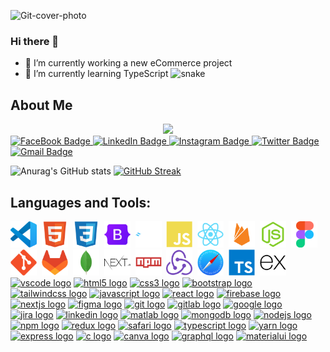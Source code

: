 ![Git-cover-photo](https://user-images.githubusercontent.com/69506872/235586073-49137443-dd12-4b1d-9c78-35689c7527e9.jpg)


### Hi there 👋
- 🔭 I’m currently working a new eCommerce project
- 🌱 I’m currently learning TypeScript
![snake](https://user-images.githubusercontent.com/69506872/235589295-fb104a1d-f339-4a11-818c-c85ae41cb11b.svg)




## About Me

<div id="header" align="center">
  <img src="https://media.giphy.com/media/M9gbBd9nbDrOTu1Mqx/giphy.gif" width="100"/>
</div>

<div id="badges">
  <a href="https://www.facebook.com/rajibrt">
    <img src="https://img.shields.io/badge/Facebook-1877F2?style=for-the-badge&amp;logo=facebook&amp;logoColor=white" alt="FaceBook Badge"/>  </a>
  <a href="https://www.linkedin.com/in/rajibrt">
    <img src="https://img.shields.io/badge/LinkedIn-blue?style=for-the-badge&logo=linkedin&logoColor=white" alt="LinkedIn Badge"/>
  </a>
    <a href="https://www.instagram.com/rajibrt">
    <img src="https://img.shields.io/badge/Instagram-E4405F?style=for-the-badge&amp;logo=instagram&amp;logoColor=white" alt="Instagram Badge"/>
  </a>
  <a href="[your-twitter-URL](https://twitter.com/rajibrt)">
    <img src="https://img.shields.io/badge/Twitter-1DA1F2?style=for-the-badge&amp;logo=twitter&amp;logoColor=white" alt="Twitter Badge"/>
  </a>  
    <a href="mailto:rajibrt@gmail.com">
    <img src="https://img.shields.io/badge/Gmail-D14836?style=for-the-badge&amp;logo=gmail&amp;logoColor=white" alt="Gmail Badge"/>
  </a>
</div>

![Anurag's GitHub stats](https://github-readme-stats.vercel.app/api?username=rajibrt&show_icons&card_width=444=true&theme=radical)
[![GitHub Streak](https://streak-stats.demolab.com?user=rajibrt&theme=transparent&card_width=380)](https://git.io/streak-stats)

## Languages and Tools:

<div>
    <img src="https://github.com/devicons/devicon/blob/master/icons/vscode/vscode-original.svg" title="Java" alt="Java" width="42" height="42"/>&nbsp;
    <img src="https://github.com/devicons/devicon/blob/master/icons/html5/html5-original.svg" title="React" alt="React" width="42" height="42"/>&nbsp;
    <img src="https://github.com/devicons/devicon/blob/master/icons/css3/css3-original.svg" title="Spring" alt="Spring" width="42" height="42"/>&nbsp;
    <img src="https://github.com/devicons/devicon/blob/master/icons/bootstrap/bootstrap-original.svg" title="Spring" alt="Spring" width="42" height="42"/>&nbsp;
    <img src="https://github.com/devicons/devicon/blob/master/icons/tailwindcss/tailwindcss-original-wordmark.svg" title="Spring" alt="Spring" width="42" height="42"/>&nbsp;
    <img src="https://github.com/devicons/devicon/blob/master/icons/javascript/javascript-plain.svg" title="Spring" alt="Spring" width="42" height="42"/>&nbsp;
    <img src="https://github.com/devicons/devicon/blob/master/icons/react/react-original.svg" title="Spring" alt="Spring" width="42" height="42"/>&nbsp;
    <img src="https://github.com/devicons/devicon/blob/master/icons/firebase/firebase-plain.svg" title="Spring" alt="Spring" width="42" height="42"/>&nbsp;
    <img src="https://github.com/devicons/devicon/blob/master/icons/nodejs/nodejs-original.svg" title="Spring" alt="Spring" width="42" height="42"/>&nbsp;
    <img src="https://github.com/devicons/devicon/blob/master/icons/figma/figma-original.svg" title="Spring" alt="Spring" width="42" height="42"/>&nbsp;
    <img src="https://github.com/devicons/devicon/blob/master/icons/git/git-original.svg" title="Spring" alt="Spring" width="42" height="42"/>&nbsp;
    <img src="https://github.com/devicons/devicon/blob/master/icons/gitlab/gitlab-original.svg" title="Spring" alt="Spring" width="42" height="42"/>&nbsp;
    <img src="https://github.com/devicons/devicon/blob/master/icons/mongodb/mongodb-original.svg" title="Spring" alt="Spring" width="42" height="42"/>&nbsp;
    <img src="https://github.com/devicons/devicon/blob/master/icons/nextjs/nextjs-original-wordmark.svg" title="Spring" alt="Spring" width="42" height="42"/>&nbsp;
    <img src="https://github.com/devicons/devicon/blob/master/icons/npm/npm-original-wordmark.svg" title="Spring" alt="Spring" width="42" height="42"/>&nbsp;
    <img src="https://github.com/devicons/devicon/blob/master/icons/redux/redux-original.svg" title="Spring" alt="Spring" width="42" height="42"/>&nbsp;
    <img src="https://github.com/devicons/devicon/blob/master/icons/safari/safari-original.svg" title="Spring" alt="Spring" width="42" height="42"/>&nbsp;
    <img src="https://github.com/devicons/devicon/blob/master/icons/typescript/typescript-original.svg" title="Spring" alt="Spring" width="42" height="42"/>&nbsp;
    <img src="https://github.com/devicons/devicon/blob/master/icons/express/express-original.svg" title="Spring" alt="Spring" width="42" height="42"/>&nbsp;
  </div>

<div align="left" dir="auto">
  <a target="_blank" rel="noopener noreferrer nofollow" href="https://camo.githubusercontent.com/5fa137d222dde7b69acd22c6572a065ce3656e6ffa1f5e88c1b5c7a935af3cc6/68747470733a2f2f63646e2e6a7364656c6976722e6e65742f67682f64657669636f6e732f64657669636f6e2f69636f6e732f7673636f64652f7673636f64652d6f726967696e616c2e737667"><img src="https://camo.githubusercontent.com/5fa137d222dde7b69acd22c6572a065ce3656e6ffa1f5e88c1b5c7a935af3cc6/68747470733a2f2f63646e2e6a7364656c6976722e6e65742f67682f64657669636f6e732f64657669636f6e2f69636f6e732f7673636f64652f7673636f64652d6f726967696e616c2e737667" height="40" width="52" alt="vscode logo" data-canonical-src="https://cdn.jsdelivr.net/gh/devicons/devicon/icons/vscode/vscode-original.svg" style="max-width: 100%;"></a>
  <a target="_blank" rel="noopener noreferrer nofollow" href="https://camo.githubusercontent.com/da7acacadecf91d6dc02efcd2be086bb6d78ddff19a1b7a0ab2755a6fda8b1e9/68747470733a2f2f63646e2e6a7364656c6976722e6e65742f67682f64657669636f6e732f64657669636f6e2f69636f6e732f68746d6c352f68746d6c352d6f726967696e616c2e737667"><img src="https://camo.githubusercontent.com/da7acacadecf91d6dc02efcd2be086bb6d78ddff19a1b7a0ab2755a6fda8b1e9/68747470733a2f2f63646e2e6a7364656c6976722e6e65742f67682f64657669636f6e732f64657669636f6e2f69636f6e732f68746d6c352f68746d6c352d6f726967696e616c2e737667" height="40" width="52" alt="html5 logo" data-canonical-src="https://cdn.jsdelivr.net/gh/devicons/devicon/icons/html5/html5-original.svg" style="max-width: 100%;"></a>
  <a target="_blank" rel="noopener noreferrer nofollow" href="https://camo.githubusercontent.com/2e496d4bfc6f753ddca87b521ce95c88219f77800212ffa6d4401ad368c82170/68747470733a2f2f63646e2e6a7364656c6976722e6e65742f67682f64657669636f6e732f64657669636f6e2f69636f6e732f637373332f637373332d6f726967696e616c2e737667"><img src="https://camo.githubusercontent.com/2e496d4bfc6f753ddca87b521ce95c88219f77800212ffa6d4401ad368c82170/68747470733a2f2f63646e2e6a7364656c6976722e6e65742f67682f64657669636f6e732f64657669636f6e2f69636f6e732f637373332f637373332d6f726967696e616c2e737667" height="40" width="52" alt="css3 logo" data-canonical-src="https://cdn.jsdelivr.net/gh/devicons/devicon/icons/css3/css3-original.svg" style="max-width: 100%;"></a>
  <a target="_blank" rel="noopener noreferrer nofollow" href="https://camo.githubusercontent.com/c76217244e1b3700a87058abf858e20a313b06dfadd972121d0d42de5bd20fa5/68747470733a2f2f63646e2e6a7364656c6976722e6e65742f67682f64657669636f6e732f64657669636f6e2f69636f6e732f626f6f7473747261702f626f6f7473747261702d6f726967696e616c2e737667"><img src="https://camo.githubusercontent.com/c76217244e1b3700a87058abf858e20a313b06dfadd972121d0d42de5bd20fa5/68747470733a2f2f63646e2e6a7364656c6976722e6e65742f67682f64657669636f6e732f64657669636f6e2f69636f6e732f626f6f7473747261702f626f6f7473747261702d6f726967696e616c2e737667" height="40" width="52" alt="bootstrap logo" data-canonical-src="https://cdn.jsdelivr.net/gh/devicons/devicon/icons/bootstrap/bootstrap-original.svg" style="max-width: 100%;"></a>
  <a target="_blank" rel="noopener noreferrer nofollow" href="https://camo.githubusercontent.com/1f0d1e1d113a468a91c2d3592ae56e702c30f85d796441956e20b776f27689c7/68747470733a2f2f63646e2e6a7364656c6976722e6e65742f67682f64657669636f6e732f64657669636f6e2f69636f6e732f7461696c77696e646373732f7461696c77696e646373732d6f726967696e616c2d776f72646d61726b2e737667"><img src="https://camo.githubusercontent.com/1f0d1e1d113a468a91c2d3592ae56e702c30f85d796441956e20b776f27689c7/68747470733a2f2f63646e2e6a7364656c6976722e6e65742f67682f64657669636f6e732f64657669636f6e2f69636f6e732f7461696c77696e646373732f7461696c77696e646373732d6f726967696e616c2d776f72646d61726b2e737667" height="40" width="52" alt="tailwindcss logo" data-canonical-src="https://cdn.jsdelivr.net/gh/devicons/devicon/icons/tailwindcss/tailwindcss-original-wordmark.svg" style="max-width: 100%;"></a>
  <a target="_blank" rel="noopener noreferrer nofollow" href="https://camo.githubusercontent.com/442c452cb73752bb1914ce03fce2017056d651a2099696b8594ddf5ccc74825e/68747470733a2f2f63646e2e6a7364656c6976722e6e65742f67682f64657669636f6e732f64657669636f6e2f69636f6e732f6a6176617363726970742f6a6176617363726970742d6f726967696e616c2e737667"><img src="https://camo.githubusercontent.com/442c452cb73752bb1914ce03fce2017056d651a2099696b8594ddf5ccc74825e/68747470733a2f2f63646e2e6a7364656c6976722e6e65742f67682f64657669636f6e732f64657669636f6e2f69636f6e732f6a6176617363726970742f6a6176617363726970742d6f726967696e616c2e737667" height="40" width="52" alt="javascript logo" data-canonical-src="https://cdn.jsdelivr.net/gh/devicons/devicon/icons/javascript/javascript-original.svg" style="max-width: 100%;"></a>
  <a target="_blank" rel="noopener noreferrer nofollow" href="https://camo.githubusercontent.com/27d0b117da00485c56d69aef0fa310a3f8a07abecc8aa15fa38c8b78526c60ac/68747470733a2f2f63646e2e6a7364656c6976722e6e65742f67682f64657669636f6e732f64657669636f6e2f69636f6e732f72656163742f72656163742d6f726967696e616c2e737667"><img src="https://camo.githubusercontent.com/27d0b117da00485c56d69aef0fa310a3f8a07abecc8aa15fa38c8b78526c60ac/68747470733a2f2f63646e2e6a7364656c6976722e6e65742f67682f64657669636f6e732f64657669636f6e2f69636f6e732f72656163742f72656163742d6f726967696e616c2e737667" height="40" width="52" alt="react logo" data-canonical-src="https://cdn.jsdelivr.net/gh/devicons/devicon/icons/react/react-original.svg" style="max-width: 100%;"></a>
  <a target="_blank" rel="noopener noreferrer nofollow" href="https://camo.githubusercontent.com/5e264dc8fcb694c4183413c371048cfb251b0e8ee84b64a0e8ee76750718ca50/68747470733a2f2f63646e2e6a7364656c6976722e6e65742f67682f64657669636f6e732f64657669636f6e2f69636f6e732f66697265626173652f66697265626173652d706c61696e2e737667"><img src="https://camo.githubusercontent.com/5e264dc8fcb694c4183413c371048cfb251b0e8ee84b64a0e8ee76750718ca50/68747470733a2f2f63646e2e6a7364656c6976722e6e65742f67682f64657669636f6e732f64657669636f6e2f69636f6e732f66697265626173652f66697265626173652d706c61696e2e737667" height="40" width="52" alt="firebase logo" data-canonical-src="https://cdn.jsdelivr.net/gh/devicons/devicon/icons/firebase/firebase-plain.svg" style="max-width: 100%;"></a>
  <a target="_blank" rel="noopener noreferrer nofollow" href="https://camo.githubusercontent.com/26a528f097ecb4f4b3987ad74cd3086870e930d85124c2a352dbde9e3cd14cb7/68747470733a2f2f63646e2e6a7364656c6976722e6e65742f67682f64657669636f6e732f64657669636f6e2f69636f6e732f6e6578746a732f6e6578746a732d6f726967696e616c2e737667"><img src="https://camo.githubusercontent.com/26a528f097ecb4f4b3987ad74cd3086870e930d85124c2a352dbde9e3cd14cb7/68747470733a2f2f63646e2e6a7364656c6976722e6e65742f67682f64657669636f6e732f64657669636f6e2f69636f6e732f6e6578746a732f6e6578746a732d6f726967696e616c2e737667" height="40" width="52" alt="nextjs logo" data-canonical-src="https://cdn.jsdelivr.net/gh/devicons/devicon/icons/nextjs/nextjs-original.svg" style="max-width: 100%;"></a>
  <a target="_blank" rel="noopener noreferrer nofollow" href="https://camo.githubusercontent.com/cdd289ae72f33665800bc6a63936d5afa0454214d520945780894151112a055f/68747470733a2f2f63646e2e6a7364656c6976722e6e65742f67682f64657669636f6e732f64657669636f6e2f69636f6e732f6669676d612f6669676d612d6f726967696e616c2e737667"><img src="https://camo.githubusercontent.com/cdd289ae72f33665800bc6a63936d5afa0454214d520945780894151112a055f/68747470733a2f2f63646e2e6a7364656c6976722e6e65742f67682f64657669636f6e732f64657669636f6e2f69636f6e732f6669676d612f6669676d612d6f726967696e616c2e737667" height="40" width="52" alt="figma logo" data-canonical-src="https://cdn.jsdelivr.net/gh/devicons/devicon/icons/figma/figma-original.svg" style="max-width: 100%;"></a>
  <a target="_blank" rel="noopener noreferrer nofollow" href="https://camo.githubusercontent.com/dc9e7e657b4cd5ba7d819d1a9ce61434bd0ddbb94287d7476b186bd783b62279/68747470733a2f2f63646e2e6a7364656c6976722e6e65742f67682f64657669636f6e732f64657669636f6e2f69636f6e732f6769742f6769742d6f726967696e616c2e737667"><img src="https://camo.githubusercontent.com/dc9e7e657b4cd5ba7d819d1a9ce61434bd0ddbb94287d7476b186bd783b62279/68747470733a2f2f63646e2e6a7364656c6976722e6e65742f67682f64657669636f6e732f64657669636f6e2f69636f6e732f6769742f6769742d6f726967696e616c2e737667" height="40" width="52" alt="git logo" data-canonical-src="https://cdn.jsdelivr.net/gh/devicons/devicon/icons/git/git-original.svg" style="max-width: 100%;"></a>
  <a target="_blank" rel="noopener noreferrer nofollow" href="https://camo.githubusercontent.com/fa134a05eb9b2575e581b8b0697a852e33adca5fd847ce83d2ffbf4f12c9dfe7/68747470733a2f2f63646e2e6a7364656c6976722e6e65742f67682f64657669636f6e732f64657669636f6e2f69636f6e732f6769746c61622f6769746c61622d6f726967696e616c2e737667"><img src="https://camo.githubusercontent.com/fa134a05eb9b2575e581b8b0697a852e33adca5fd847ce83d2ffbf4f12c9dfe7/68747470733a2f2f63646e2e6a7364656c6976722e6e65742f67682f64657669636f6e732f64657669636f6e2f69636f6e732f6769746c61622f6769746c61622d6f726967696e616c2e737667" height="40" width="52" alt="gitlab logo" data-canonical-src="https://cdn.jsdelivr.net/gh/devicons/devicon/icons/gitlab/gitlab-original.svg" style="max-width: 100%;"></a>
  <a target="_blank" rel="noopener noreferrer nofollow" href="https://camo.githubusercontent.com/8dfd71f17b988b42619e0e64130b302adebb81b6c95e34ac1393b2fa27619837/68747470733a2f2f63646e2e6a7364656c6976722e6e65742f67682f64657669636f6e732f64657669636f6e2f69636f6e732f676f6f676c652f676f6f676c652d6f726967696e616c2e737667"><img src="https://camo.githubusercontent.com/8dfd71f17b988b42619e0e64130b302adebb81b6c95e34ac1393b2fa27619837/68747470733a2f2f63646e2e6a7364656c6976722e6e65742f67682f64657669636f6e732f64657669636f6e2f69636f6e732f676f6f676c652f676f6f676c652d6f726967696e616c2e737667" height="40" width="52" alt="google logo" data-canonical-src="https://cdn.jsdelivr.net/gh/devicons/devicon/icons/google/google-original.svg" style="max-width: 100%;"></a>
  <a target="_blank" rel="noopener noreferrer nofollow" href="https://camo.githubusercontent.com/7a7f22bfe9c48db7252938295d6da6cc3ed16d7b272ec6b687d569d426b5168b/68747470733a2f2f63646e2e6a7364656c6976722e6e65742f67682f64657669636f6e732f64657669636f6e2f69636f6e732f6a6972612f6a6972612d6f726967696e616c2e737667"><img src="https://camo.githubusercontent.com/7a7f22bfe9c48db7252938295d6da6cc3ed16d7b272ec6b687d569d426b5168b/68747470733a2f2f63646e2e6a7364656c6976722e6e65742f67682f64657669636f6e732f64657669636f6e2f69636f6e732f6a6972612f6a6972612d6f726967696e616c2e737667" height="40" width="52" alt="jira logo" data-canonical-src="https://cdn.jsdelivr.net/gh/devicons/devicon/icons/jira/jira-original.svg" style="max-width: 100%;"></a>
  <a target="_blank" rel="noopener noreferrer nofollow" href="https://camo.githubusercontent.com/603c4b5be183feb62c872b2507be983d63148742c5746554777656b5d8d4df4e/68747470733a2f2f63646e2e6a7364656c6976722e6e65742f67682f64657669636f6e732f64657669636f6e2f69636f6e732f6c696e6b6564696e2f6c696e6b6564696e2d6f726967696e616c2e737667"><img src="https://camo.githubusercontent.com/603c4b5be183feb62c872b2507be983d63148742c5746554777656b5d8d4df4e/68747470733a2f2f63646e2e6a7364656c6976722e6e65742f67682f64657669636f6e732f64657669636f6e2f69636f6e732f6c696e6b6564696e2f6c696e6b6564696e2d6f726967696e616c2e737667" height="40" width="52" alt="linkedin logo" data-canonical-src="https://cdn.jsdelivr.net/gh/devicons/devicon/icons/linkedin/linkedin-original.svg" style="max-width: 100%;"></a>
  <a target="_blank" rel="noopener noreferrer nofollow" href="https://camo.githubusercontent.com/e045b6c483968b0b0e13d4dafcbf84237a569e5fb7f5fe6c0a48c48a137e8da7/68747470733a2f2f63646e2e6a7364656c6976722e6e65742f67682f64657669636f6e732f64657669636f6e2f69636f6e732f6d61746c61622f6d61746c61622d6f726967696e616c2e737667"><img src="https://camo.githubusercontent.com/e045b6c483968b0b0e13d4dafcbf84237a569e5fb7f5fe6c0a48c48a137e8da7/68747470733a2f2f63646e2e6a7364656c6976722e6e65742f67682f64657669636f6e732f64657669636f6e2f69636f6e732f6d61746c61622f6d61746c61622d6f726967696e616c2e737667" height="40" width="52" alt="matlab logo" data-canonical-src="https://cdn.jsdelivr.net/gh/devicons/devicon/icons/matlab/matlab-original.svg" style="max-width: 100%;"></a>
  <a target="_blank" rel="noopener noreferrer nofollow" href="https://camo.githubusercontent.com/9ebde7ca22ab3f3b4bf92d2743804ab9e581e413a16cdf3626c2092e69967d80/68747470733a2f2f63646e2e6a7364656c6976722e6e65742f67682f64657669636f6e732f64657669636f6e2f69636f6e732f6d6f6e676f64622f6d6f6e676f64622d6f726967696e616c2e737667"><img src="https://camo.githubusercontent.com/9ebde7ca22ab3f3b4bf92d2743804ab9e581e413a16cdf3626c2092e69967d80/68747470733a2f2f63646e2e6a7364656c6976722e6e65742f67682f64657669636f6e732f64657669636f6e2f69636f6e732f6d6f6e676f64622f6d6f6e676f64622d6f726967696e616c2e737667" height="40" width="52" alt="mongodb logo" data-canonical-src="https://cdn.jsdelivr.net/gh/devicons/devicon/icons/mongodb/mongodb-original.svg" style="max-width: 100%;"></a>
  <a target="_blank" rel="noopener noreferrer nofollow" href="https://camo.githubusercontent.com/900baefb89e187c8b32cdbb3b440d1502fe8f30a1a335cc5dc5868af0142f8b1/68747470733a2f2f63646e2e6a7364656c6976722e6e65742f67682f64657669636f6e732f64657669636f6e2f69636f6e732f6e6f64656a732f6e6f64656a732d6f726967696e616c2e737667"><img src="https://camo.githubusercontent.com/900baefb89e187c8b32cdbb3b440d1502fe8f30a1a335cc5dc5868af0142f8b1/68747470733a2f2f63646e2e6a7364656c6976722e6e65742f67682f64657669636f6e732f64657669636f6e2f69636f6e732f6e6f64656a732f6e6f64656a732d6f726967696e616c2e737667" height="40" width="52" alt="nodejs logo" data-canonical-src="https://cdn.jsdelivr.net/gh/devicons/devicon/icons/nodejs/nodejs-original.svg" style="max-width: 100%;"></a>
  <a target="_blank" rel="noopener noreferrer nofollow" href="https://camo.githubusercontent.com/adb5a4ad9ef6595b2588c371f02296da3cb3533f4a7387a19f0818501e75f2ea/68747470733a2f2f63646e2e6a7364656c6976722e6e65742f67682f64657669636f6e732f64657669636f6e2f69636f6e732f6e706d2f6e706d2d6f726967696e616c2d776f72646d61726b2e737667"><img src="https://camo.githubusercontent.com/adb5a4ad9ef6595b2588c371f02296da3cb3533f4a7387a19f0818501e75f2ea/68747470733a2f2f63646e2e6a7364656c6976722e6e65742f67682f64657669636f6e732f64657669636f6e2f69636f6e732f6e706d2f6e706d2d6f726967696e616c2d776f72646d61726b2e737667" height="40" width="52" alt="npm logo" data-canonical-src="https://cdn.jsdelivr.net/gh/devicons/devicon/icons/npm/npm-original-wordmark.svg" style="max-width: 100%;"></a>
  <a target="_blank" rel="noopener noreferrer nofollow" href="https://camo.githubusercontent.com/2b6b50702c658cdfcf440cef1eb88c7e0e5a16ce0eb6ab8bc933da7697c12213/68747470733a2f2f63646e2e6a7364656c6976722e6e65742f67682f64657669636f6e732f64657669636f6e2f69636f6e732f72656475782f72656475782d6f726967696e616c2e737667"><img src="https://camo.githubusercontent.com/2b6b50702c658cdfcf440cef1eb88c7e0e5a16ce0eb6ab8bc933da7697c12213/68747470733a2f2f63646e2e6a7364656c6976722e6e65742f67682f64657669636f6e732f64657669636f6e2f69636f6e732f72656475782f72656475782d6f726967696e616c2e737667" height="40" width="52" alt="redux logo" data-canonical-src="https://cdn.jsdelivr.net/gh/devicons/devicon/icons/redux/redux-original.svg" style="max-width: 100%;"></a>
  <a target="_blank" rel="noopener noreferrer nofollow" href="https://camo.githubusercontent.com/ae7ee20d1a3fd4f42b274702cb9a842bef23cf8cd770e4b8e0afc9b6e0c344f8/68747470733a2f2f63646e2e6a7364656c6976722e6e65742f67682f64657669636f6e732f64657669636f6e2f69636f6e732f7361666172692f7361666172692d6f726967696e616c2e737667"><img src="https://camo.githubusercontent.com/ae7ee20d1a3fd4f42b274702cb9a842bef23cf8cd770e4b8e0afc9b6e0c344f8/68747470733a2f2f63646e2e6a7364656c6976722e6e65742f67682f64657669636f6e732f64657669636f6e2f69636f6e732f7361666172692f7361666172692d6f726967696e616c2e737667" height="40" width="52" alt="safari logo" data-canonical-src="https://cdn.jsdelivr.net/gh/devicons/devicon/icons/safari/safari-original.svg" style="max-width: 100%;"></a>
  <a target="_blank" rel="noopener noreferrer nofollow" href="https://camo.githubusercontent.com/aa8b3e6b6fc55ea158e132e1c33ba6aa7fe49706a4e4bd64701af1cf89f514b5/68747470733a2f2f63646e2e6a7364656c6976722e6e65742f67682f64657669636f6e732f64657669636f6e2f69636f6e732f747970657363726970742f747970657363726970742d6f726967696e616c2e737667"><img src="https://camo.githubusercontent.com/aa8b3e6b6fc55ea158e132e1c33ba6aa7fe49706a4e4bd64701af1cf89f514b5/68747470733a2f2f63646e2e6a7364656c6976722e6e65742f67682f64657669636f6e732f64657669636f6e2f69636f6e732f747970657363726970742f747970657363726970742d6f726967696e616c2e737667" height="40" width="52" alt="typescript logo" data-canonical-src="https://cdn.jsdelivr.net/gh/devicons/devicon/icons/typescript/typescript-original.svg" style="max-width: 100%;"></a>
  <a target="_blank" rel="noopener noreferrer nofollow" href="https://camo.githubusercontent.com/48c9b2462251996a559a073c2b6753ab90c2144cf5345080024a15cb5d9ae5b5/68747470733a2f2f63646e2e6a7364656c6976722e6e65742f67682f64657669636f6e732f64657669636f6e2f69636f6e732f7961726e2f7961726e2d6f726967696e616c2e737667"><img src="https://camo.githubusercontent.com/48c9b2462251996a559a073c2b6753ab90c2144cf5345080024a15cb5d9ae5b5/68747470733a2f2f63646e2e6a7364656c6976722e6e65742f67682f64657669636f6e732f64657669636f6e2f69636f6e732f7961726e2f7961726e2d6f726967696e616c2e737667" height="40" width="52" alt="yarn logo" data-canonical-src="https://cdn.jsdelivr.net/gh/devicons/devicon/icons/yarn/yarn-original.svg" style="max-width: 100%;"></a>
  <a target="_blank" rel="noopener noreferrer nofollow" href="https://camo.githubusercontent.com/40756575fc2fd74b1883ea0cc5c2a49aa7048ab58286f43a121109d69a9ea160/68747470733a2f2f63646e2e6a7364656c6976722e6e65742f67682f64657669636f6e732f64657669636f6e2f69636f6e732f657870726573732f657870726573732d6f726967696e616c2e737667"><img src="https://camo.githubusercontent.com/40756575fc2fd74b1883ea0cc5c2a49aa7048ab58286f43a121109d69a9ea160/68747470733a2f2f63646e2e6a7364656c6976722e6e65742f67682f64657669636f6e732f64657669636f6e2f69636f6e732f657870726573732f657870726573732d6f726967696e616c2e737667" height="40" width="52" alt="express logo" data-canonical-src="https://cdn.jsdelivr.net/gh/devicons/devicon/icons/express/express-original.svg" style="max-width: 100%;"></a>
  <a target="_blank" rel="noopener noreferrer nofollow" href="https://camo.githubusercontent.com/910e9fa5713f0f2aa489815db1897e5698c6bfc66af3d123b2912a269ff98ae7/68747470733a2f2f63646e2e6a7364656c6976722e6e65742f67682f64657669636f6e732f64657669636f6e2f69636f6e732f632f632d6f726967696e616c2e737667"><img src="https://camo.githubusercontent.com/910e9fa5713f0f2aa489815db1897e5698c6bfc66af3d123b2912a269ff98ae7/68747470733a2f2f63646e2e6a7364656c6976722e6e65742f67682f64657669636f6e732f64657669636f6e2f69636f6e732f632f632d6f726967696e616c2e737667" height="40" width="52" alt="c logo" data-canonical-src="https://cdn.jsdelivr.net/gh/devicons/devicon/icons/c/c-original.svg" style="max-width: 100%;"></a>
  <a target="_blank" rel="noopener noreferrer nofollow" href="https://camo.githubusercontent.com/62d363c0a14641c820fbb9810a5672937c38bb73258f6a3cf2bf86b56a74f9dc/68747470733a2f2f63646e2e6a7364656c6976722e6e65742f67682f64657669636f6e732f64657669636f6e2f69636f6e732f63616e76612f63616e76612d6f726967696e616c2e737667"><img src="https://camo.githubusercontent.com/62d363c0a14641c820fbb9810a5672937c38bb73258f6a3cf2bf86b56a74f9dc/68747470733a2f2f63646e2e6a7364656c6976722e6e65742f67682f64657669636f6e732f64657669636f6e2f69636f6e732f63616e76612f63616e76612d6f726967696e616c2e737667" height="40" width="52" alt="canva logo" data-canonical-src="https://cdn.jsdelivr.net/gh/devicons/devicon/icons/canva/canva-original.svg" style="max-width: 100%;"></a>
  <a target="_blank" rel="noopener noreferrer nofollow" href="https://camo.githubusercontent.com/4f06622b58ef8d2b07d366a4296dfa73965f02f2a824563afb0c4cca0665da97/68747470733a2f2f63646e2e6a7364656c6976722e6e65742f67682f64657669636f6e732f64657669636f6e2f69636f6e732f6772617068716c2f6772617068716c2d706c61696e2e737667"><img src="https://camo.githubusercontent.com/4f06622b58ef8d2b07d366a4296dfa73965f02f2a824563afb0c4cca0665da97/68747470733a2f2f63646e2e6a7364656c6976722e6e65742f67682f64657669636f6e732f64657669636f6e2f69636f6e732f6772617068716c2f6772617068716c2d706c61696e2e737667" height="40" width="52" alt="graphql logo" data-canonical-src="https://cdn.jsdelivr.net/gh/devicons/devicon/icons/graphql/graphql-plain.svg" style="max-width: 100%;"></a>
  <a target="_blank" rel="noopener noreferrer nofollow" href="https://camo.githubusercontent.com/8fae16ce278f9fbb3f4c48dd32f32fa8507fed6c0004231fb2539d66bc933296/68747470733a2f2f63646e2e6a7364656c6976722e6e65742f67682f64657669636f6e732f64657669636f6e2f69636f6e732f6d6174657269616c75692f6d6174657269616c75692d6f726967696e616c2e737667"><img src="https://camo.githubusercontent.com/8fae16ce278f9fbb3f4c48dd32f32fa8507fed6c0004231fb2539d66bc933296/68747470733a2f2f63646e2e6a7364656c6976722e6e65742f67682f64657669636f6e732f64657669636f6e2f69636f6e732f6d6174657269616c75692f6d6174657269616c75692d6f726967696e616c2e737667" height="40" width="52" alt="materialui logo" data-canonical-src="https://cdn.jsdelivr.net/gh/devicons/devicon/icons/materialui/materialui-original.svg" style="max-width: 100%;"></a>
</div>

<!--
**rajibrt/rajibrt** is a ✨ _special_ ✨ repository because its `README.md` (this file) appears on your GitHub profile.

Here are some ideas to get you started:

- 🔭 I’m currently working on ...
- 🌱 I’m currently learning ...
- 👯 I’m looking to collaborate on ...
- 🤔 I’m looking for help with ...
- 💬 Ask me about ...
- 📫 How to reach me: ...
- 😄 Pronouns: ...
- ⚡ Fun fact: ...
-->
